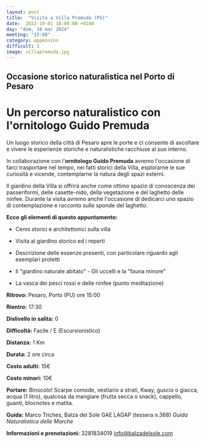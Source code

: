 ```yaml
---
layout: post
title:  "Visita a Villa Premuda (PU)"
date:  2022-10-01 18:00:00 +0100
day: "dom, 10 mar 2024"
meeting: "15:00"
category: appennino 
difficult: 1
image: villapremuda.jpg
---
```


## Occasione storico naturalistica nel Porto di Pesaro

# Un percorso naturalistico con l'ornitologo Guido Premuda

Un luogo storico della città di Pesaro apre le porte e ci consente di ascoltare e vivere le esperienze storiche e naturalistiche racchiuse al suo interno. 

In collaborazione con l'**ornitologo Guido Premuda** avremo l'occasione di farci trasportare nel tempo, nei fatti storici della Villa, esplorarne le sue curiosità e vicende, contemplarne la natura degli spazi esterni.

Il giardino della Villa si offrirà anche come ottimo spazio di conoscenza dei passeriformi, delle casette-nido, della vegetazione e del laghetto delle ninfee.
Durante la visita avremo anche l'occasione di dedicarci uno spazio di contemplazione e racconto sulle sponde del laghetto.

**Ecco gli elementi di questo appuntamento:**

- Cenni storici e architettonici sulla villa
  
- Visita al giardino storico ed i reperti
  
- Descrizione delle essenze presenti, con particolare riguardo agli esemplari protetti
  
- Il "giardino naturale abitato" - Gli uccelli e la "fauna minore"
  
- La vasca dei pesci rossi e delle ninfee (punto meditazione)


**Ritrovo:** Pesaro, Porto (PU) ore 15:00

**Rientro:** 17:30 

**Dislivello in salita:**  0

**Difficoltà:** Facile / E (Escursionistico)

**Distanza:** 1 Km

**Durata:** 2 ore circa 

**Costo adulti:** 15€ 

**Costo minori:** 10€ 


**Portare:** Binocolo! Scarpe comode, vestiario a strati, Kway, guscio o giacca, acqua (1 litro), qualcosa da mangiare (frutta secca o snack), cappello, guanti, blocnotes e matita. 

**Guida:** Marco Triches, Balza del Sole GAE LAGAP (tessera n.368)
*Guida Naturalistica delle Marche*

**Informazioni e prenotazioni:** 3281834019 info@balzadelsole.com
